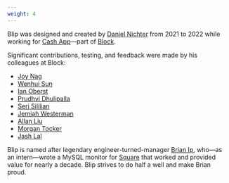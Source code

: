 ```yaml
---
weight: 4
---
```


Blip was designed and created by [Daniel Nichter](https://hackmysql.com) from 2021 to 2022 while working for [Cash App](https://cash.app/)&mdash;part of [Block](https://block.xyz).

Significant contributions, testing, and feedback were made by his colleagues at Block:

* [Joy Nag](https://github.com/joycse06)
* [Wenhui Sun](https://github.com/wen-hui-sun)
* [Ian Oberst](https://github.com/Areson)
* [Prudhvi Dhulipalla](https://github.com/prudhvi)
* [Serj Sililian](https://github.com/serjSquare)
* [Jemiah Westerman](https://github.com/jemiahw)
* [Allan Liu](https://github.com/allanliu)
* [Morgan Tocker](https://github.com/morgo)
* [Jash Lal](https://github.com/JashLal)

Blip is named after legendary engineer-turned-manager [Brian Ip](https://github.com/BrianIp), who&mdash;as an intern&mdash;wrote a MySQL monitor for [Square](https://squareup.com/) that worked and provided value for nearly a decade.
Blip strives to do half a well and make Brian proud.

